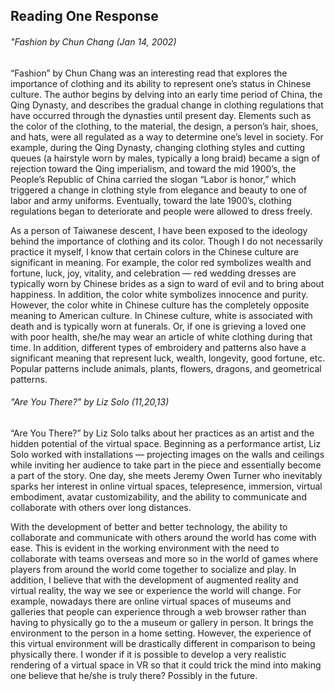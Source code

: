 ## Reading One Response 

###### "Fashion by Chun Chang (Jan 14, 2002)

“Fashion” by Chun Chang was an interesting read that explores the importance of clothing and its ability to represent one’s status in Chinese culture. The author begins by delving into an early time period of China, the Qing Dynasty, and describes the gradual change in clothing regulations that have occurred through the dynasties until present day. Elements such as the color of the clothing, to the material, the design, a person’s hair, shoes, and hats, were all regulated as a way to determine one’s level in society. For example, during the Qing Dynasty, changing clothing styles and cutting queues (a hairstyle worn by males, typically a long braid) became a sign of rejection toward the Qing imperialism, and toward the mid 1900’s, the People’s Republic of China carried the slogan “Labor is honor,” which triggered a change in clothing style from elegance and beauty to one of labor and army uniforms. Eventually, toward the late 1900’s, clothing regulations began to deteriorate and people were allowed to dress freely. 

As a person of Taiwanese descent, I have been exposed to the ideology behind the importance of clothing and its color. Though I do not necessarily practice it myself, I know that certain colors in the Chinese culture are significant in meaning. For example, the color red symbolizes wealth and fortune, luck, joy, vitality, and celebration — red wedding dresses are typically worn by Chinese brides as a sign to ward of evil and to bring about happiness. In addition, the color white symbolizes innocence and purity. However, the color white in Chinese culture has the completely opposite meaning to American culture. In Chinese culture, white is associated with death and is typically worn at funerals. Or, if one is grieving a loved one with poor health, she/he may wear an article of white clothing during that time. In addition, different types of embroidery and patterns also have a significant meaning that represent luck, wealth, longevity, good fortune, etc. Popular patterns include animals, plants, flowers, dragons, and geometrical patterns.


###### "Are You There?" by Liz Solo (11,20,13)
“Are You There?” by Liz Solo talks about her practices as an artist and the hidden potential of the virtual space. Beginning as a performance artist, Liz Solo worked with installations — projecting images on the walls and ceilings while inviting her audience to take part in the piece and essentially become a part of the story. One day, she meets Jeremy Owen Turner who inevitably sparks her interest in online virtual spaces, telepresence, immersion, virtual embodiment, avatar customizability, and the ability to communicate and collaborate with others over long distances. 

With the development of better and better technology, the ability to collaborate and communicate with others around the world has come with ease. This is evident in the working environment with the need to collaborate with teams overseas and more so in the world of games where players from around the world come together to socialize and play. In addition, I believe that with the development of augmented reality and virtual reality, the way we see or experience the world will change. For example, nowadays there are online virtual spaces of museums and galleries that people can experience through a web browser rather than having to physically go to the a museum or gallery in person. It brings the environment to the person in a home setting. However, the experience of this virtual environment will be drastically different in comparison to being physically there. I wonder if it is possible to develop a very realistic rendering of a virtual space in VR so that it could trick the mind into making one believe that he/she is truly there? Possibly in the future. 
